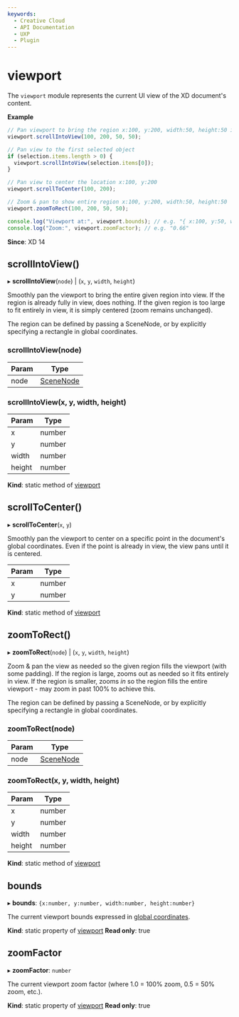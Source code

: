 ```yaml
---
keywords:
  - Creative Cloud
  - API Documentation
  - UXP
  - Plugin
---
```


# viewport

The `viewport` module represents the current UI view of the XD document's content.

**Example**

```js
// Pan viewport to bring the region x:100, y:200, width:50, height:50 into view
viewport.scrollIntoView(100, 200, 50, 50);

// Pan view to the first selected object
if (selection.items.length > 0) {
  viewport.scrollIntoView(selection.items[0]);
}

// Pan view to center the location x:100, y:200
viewport.scrollToCenter(100, 200);

// Zoom & pan to show entire region x:100, y:200, width:50, height:50
viewport.zoomToRect(100, 200, 50, 50);

console.log("Viewport at:", viewport.bounds); // e.g. "{ x:100, y:50, width:1400, height:900 }"
console.log("Zoom:", viewport.zoomFactor); // e.g. "0.66"
```

**Since**: XD 14

## scrollIntoView()

▸ **scrollIntoView**(`node`) | (`x`, `y`, `width`, `height`)

Smoothly pan the viewport to bring the entire given region into view. If the region is already fully in view, does
nothing. If the given region is too large to fit entirely in view, it is simply centered (zoom remains unchanged).

The region can be defined by passing a SceneNode, or by explicitly specifying a rectangle in global coordinates.

### scrollIntoView(node)

| Param | Type       |
| ----- | ---------- |
| node  | [SceneNode](/develop/reference/SceneNode) |

### scrollIntoView(x, y, width, height)

| Param  | Type   |
| ------ | ------ |
| x      | number |
| y      | number |
| width  | number |
| height | number |

**Kind**: static method of [viewport](#viewport)

## scrollToCenter()

▸ **scrollToCenter**(`x`, `y`)

Smoothly pan the viewport to center on a specific point in the document's global coordinates. Even if the point is
already in view, the view pans until it is centered.

| Param | Type   |
| ----- | ------ |
| x     | number |
| y     | number |

**Kind**: static method of [viewport](#viewport)

## zoomToRect()

▸ **zoomToRect**(`node`) | (`x`, `y`, `width`, `height`)

Zoom & pan the view as needed so the given region fills the viewport (with some padding). If the region is large, zooms
out as needed so it fits entirely in view. If the region is smaller, zooms _in_ so the region fills the entire viewport -
may zoom in past 100% to achieve this.

The region can be defined by passing a SceneNode, or by explicitly specifying a rectangle in global coordinates.

### zoomToRect(node)

| Param | Type       |
| ----- | ---------- |
| node  | [SceneNode](/develop/reference/SceneNode) |

### zoomToRect(x, y, width, height)

| Param  | Type   |
| ------ | ------ |
| x      | number |
| y      | number |
| width  | number |
| height | number |

**Kind**: static method of [viewport](#viewport)

## bounds

▸ **bounds**: `{x:number, y:number, width:number, height:number}`

The current viewport bounds expressed in [global coordinates](/develop/plugin-development/xd-concepts/coordinate-spaces-and-units/).

**Kind**: static property of [viewport](#viewport)
**Read only**: true

## zoomFactor

▸ **zoomFactor**: `number`

The current viewport zoom factor (where 1.0 = 100% zoom, 0.5 = 50% zoom, etc.).

**Kind**: static property of [viewport](#viewport)
**Read only**: true
